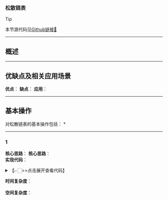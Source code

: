 ### 松散链表

> [!Tip]
> 本节源代码见[Github链接🔗](https://github.com/MaxSolider/leetcode-algorithm/tree/main/structure/src/main/java/org/example/linkedlist/dll)

---

## 概述

---

## 优缺点及相关应用场景
**优点**：
**缺点**：
**应用**：

---

## 基本操作
对松散链表的基本操作包括：
* 

---

### 1 
**核心思路**：
**核心思路**：
<br/>
**实现代码**：
<br/>
<details> 
	<summary>【👉🏻>>点击展开查看代码】</summary> 
	<pre>
		<code>
		</code>
	</pre>
</details>

**时间复杂度**：
<br/>
<br/>
**空间复杂度**：
<br/>
<br/>

